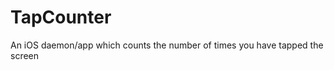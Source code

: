 TapCounter
==========

An iOS daemon/app which counts the number of times you have tapped the screen

